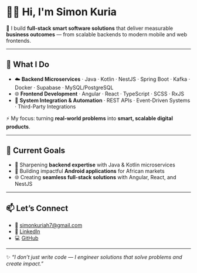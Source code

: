 # 👨‍💻 Hi, I'm Simon Kuria  

🔭 I build **full-stack smart software solutions** that deliver measurable **business outcomes** — from scalable backends to modern mobile and web frontends.  

---

## 💼 What I Do
- ☁️ **Backend Microservices** · Java · Kotlin · NestJS · Spring Boot · Kafka · Docker · Supabase · MySQL/PostgreSQL  
- 🌐 **Frontend Development** · Angular · React · TypeScript · SCSS · RxJS  
- 🔄 **System Integration & Automation** · REST APIs · Event-Driven Systems · Third-Party Integrations  

⚡ My focus: turning **real-world problems** into **smart, scalable digital products**.  

---

## 🌟 Current Goals
- 🚀 Sharpening **backend expertise** with Java & Kotlin microservices  
- 📱 Building impactful **Android applications** for African markets  
- 🌐 Creating **seamless full-stack solutions** with Angular, React, and NestJS  

---

## 📫 Let’s Connect
- 📧 [simonkuriah7@gmail.com](mailto:simonkuriah7@gmail.com)  
- 🔗 [LinkedIn](https://www.linkedin.com/in/simon-kuria-4562301a6/)  
- 💻 [GitHub](https://github.com/Sighmore)  

---

✨ *“I don’t just write code — I engineer solutions that solve problems and create impact.”*
